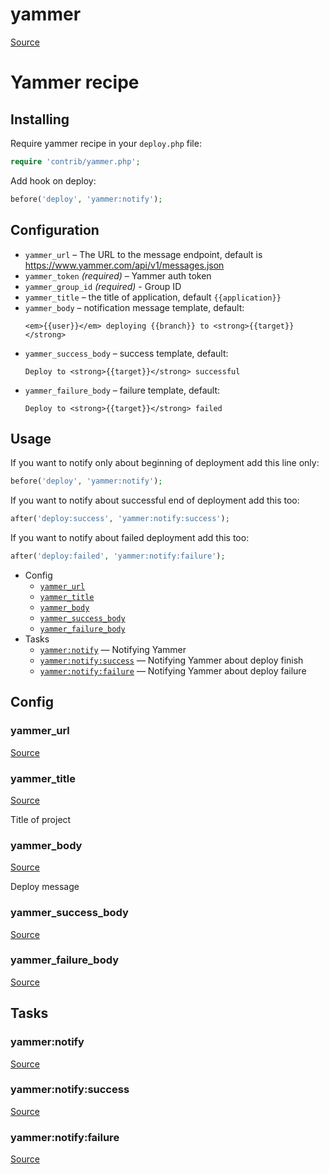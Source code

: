 <!-- DO NOT EDIT THIS FILE! -->
<!-- Instead edit contrib/yammer.php -->
<!-- Then run bin/docgen -->

# yammer

[Source](/contrib/yammer.php)


# Yammer recipe

## Installing

Require yammer recipe in your `deploy.php` file:

```php
require 'contrib/yammer.php';
```

Add hook on deploy:

```php
before('deploy', 'yammer:notify');
```

## Configuration

- `yammer_url` – The URL to the message endpoint, default is https://www.yammer.com/api/v1/messages.json
- `yammer_token` *(required)* – Yammer auth token
- `yammer_group_id` *(required)* - Group ID
- `yammer_title` – the title of application, default `{{application}}`
- `yammer_body` – notification message template, default:
  ```
  <em>{{user}}</em> deploying {{branch}} to <strong>{{target}}</strong>
  ```
- `yammer_success_body` – success template, default:
  ```
  Deploy to <strong>{{target}}</strong> successful
  ```
- `yammer_failure_body` – failure template, default:
  ```
  Deploy to <strong>{{target}}</strong> failed
  ```

## Usage

If you want to notify only about beginning of deployment add this line only:

```php
before('deploy', 'yammer:notify');
```

If you want to notify about successful end of deployment add this too:

```php
after('deploy:success', 'yammer:notify:success');
```

If you want to notify about failed deployment add this too:

```php
after('deploy:failed', 'yammer:notify:failure');
```



* Config
  * [`yammer_url`](#yammer_url)
  * [`yammer_title`](#yammer_title)
  * [`yammer_body`](#yammer_body)
  * [`yammer_success_body`](#yammer_success_body)
  * [`yammer_failure_body`](#yammer_failure_body)
* Tasks
  * [`yammer:notify`](#yammernotify) — Notifying Yammer
  * [`yammer:notify:success`](#yammernotifysuccess) — Notifying Yammer about deploy finish
  * [`yammer:notify:failure`](#yammernotifyfailure) — Notifying Yammer about deploy failure

## Config
### yammer_url
[Source](/contrib/yammer.php#L63)



### yammer_title
[Source](/contrib/yammer.php#L66)

Title of project

### yammer_body
[Source](/contrib/yammer.php#L71)

Deploy message

### yammer_success_body
[Source](/contrib/yammer.php#L72)



### yammer_failure_body
[Source](/contrib/yammer.php#L73)




## Tasks
### yammer:notify
[Source](/contrib/yammer.php#L76)



### yammer:notify:success
[Source](/contrib/yammer.php#L96)



### yammer:notify:failure
[Source](/contrib/yammer.php#L116)



